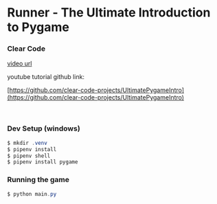 # Runner - The Ultimate Introduction to Pygame

### Clear Code

[video url](https://www.youtube.com/watch?v=AY9MnQ4x3zk)

youtube tutorial github link:

[https://github.com/clear-code-projects/UltimatePygameIntro](https://github.com/clear-code-projects/UltimatePygameIntro)

<br>

### Dev Setup (windows)

```powershell
$ mkdir .venv
$ pipenv install
$ pipenv shell
$ pipenv install pygame
```

### Running the game

```powershell
$ python main.py
```
